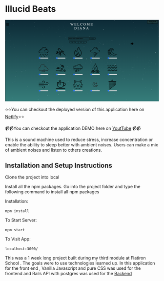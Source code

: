 # Illucid Beats
![Screenshot](./images/readme.png)


⭐️⭐️You can checkout the deployed version of this application here on [Netlify](https://illucid-beats.netlify.app/)⭐️⭐️

📹📹You can checkout the application DEMO here on [YoutTube](https://www.youtube.com/watch?v=pOq3eoo0Mjs&t=17s) 📹📹


This is a sound machine used to reduce stress, increase concentration or enable the ability to sleep better with ambient noises. Users can make a mix of ambient noises and listen to others creations.
## Installation and Setup Instructions
Clone the project into local

Install all the npm packages. Go into the project folder and type the following command to install all npm packages
 
Installation:

`npm install`   

To Start Server:

`npm start`  

To Visit App:

`localhost:3000/`

This was a 1 week long project built during my third module at Flatiron School . The goals were to use technologies learned up. In this application for the front end , Vanilla Javascript and pure CSS was used for the frontend and Rails API with postgres was used for the [Backend](https://github.com/diana2341/illucid_beats_back_end)


